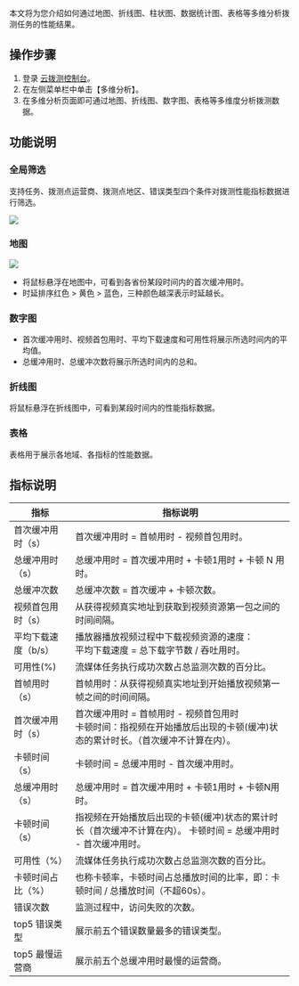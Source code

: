 本文将为您介绍如何通过地图、折线图、柱状图、数据统计图、表格等多维分析拨测任务的性能结果。

## 操作步骤

1. 登录 [云拨测控制台](https://console.cloud.tencent.com/cat)。
2. 在左侧菜单栏中单击【多维分析】。
3. 在多维分析页面即可通过地图、折线图、数字图、表格等多维度分析拨测数据。

## 功能说明

### 全局筛选

支持任务、拨测点运营商、拨测点地区、错误类型四个条件对拨测性能指标数据进行筛选。

![](https://main.qcloudimg.com/raw/b79a84195c9fb591c65aac72eab0fa4f.png)

### 地图

![](https://main.qcloudimg.com/raw/703fae3651c959ee4535bebf0d2b32ad.png)

- 将鼠标悬浮在地图中，可看到各省份某段时间内的首次缓冲用时。
- 时延排序红色 > 黄色 > 蓝色，三种颜色越深表示时延越长。

### 数字图

- 首次缓冲用时、视频首包用时、平均下载速度和可用性将展示所选时间内的平均值。
- 总缓冲用时、总缓冲次数将展示所选时间内的总和。

### 折线图

将鼠标悬浮在折线图中，可看到某段时间内的性能指标数据。

### 表格

表格用于展示各地域、各指标的性能数据。

## 指标说明

| 指标                | 指标说明                                                     |
| ------------------- | ------------------------------------------------------------ |
| 首次缓冲用时（s）   | 首次缓冲用时 = 首帧用时 - 视频首包用时。                           |
| 总缓冲用时（s）     | 总缓冲用时 = 首次缓冲用时 + 卡顿1用时 + 卡顿 N 用时。                |
| 总缓冲次数          | 总缓冲次数 = 首次缓冲 + 卡顿次数。                                 |
| 视频首包用时（s）   | 从获得视频真实地址到获取到视频资源第一包之间的时间间隔。       |
| 平均下载速度（b/s） | 播放器播放视频过程中下载视频资源的速度：<br>平均下载速度 = 总下载字节数 / 吞吐用时。 |
| 可用性(%)           | 流媒体任务执行成功次数占总监测次数的百分比。                   |
| 首帧用时（s）       | 首帧用时：从获得视频真实地址到开始播放视频第一帧之间的时间间隔。 |
| 首次缓冲用时（s）   | 首次缓冲用时 = 首帧用时 - 视频首包用时 <br>卡顿时间：指视频在开始播放后出现的卡顿(缓冲)状态的累计时长。（首次缓冲不计算在内）。 |
| 卡顿时间（s）       | 卡顿时间 = 总缓冲用时 - 首次缓冲用时。                             |
| 总缓冲用时（s）     | 总缓冲用时 = 首次缓冲用时 + 卡顿1用时 + 卡顿N用时。                  |
| 卡顿时间（s）       | 指视频在开始播放后出现的卡顿(缓冲)状态的累计时长（首次缓冲不计算在内）。 卡顿时间 = 总缓冲用时 - 首次缓冲用时。 |
| 可用性（%）         | 流媒体任务执行成功次数占总监测次数的百分比。                   |
| 卡顿时间占比（%）   | 也称卡顿率，卡顿时间占总播放时间的比率，即：卡顿时间 / 总播放时间（不超60s）。 |
| 错误次数            | 监测过程中，访问失败的次数。                                   |
| top5 错误类型        | 展示前五个错误数量最多的错误类型。                             |
| top5 最慢运营商      | 展示前五个总缓冲用时最慢的运营商。                             |
